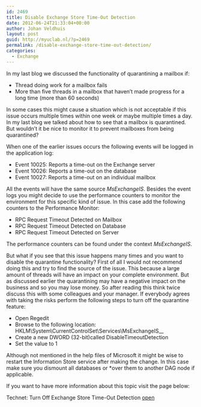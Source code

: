 ```yaml
---
id: 2469
title: Disable Exchange Store Time-Out Detection
date: 2012-06-24T21:33:04+00:00
author: Johan Veldhuis
layout: post
guid: http://myuclab.nl/?p=2469
permalink: /disable-exchange-store-time-out-detection/
categories:
  - Exchange
---
```

In my last blog we discussed the functionality of quarantining a mailbox if:

  * Thread doing work for a mailbox fails
  * More than five threads in a mailbox that haven’t made progress for a long time (more than 60 seconds)

In some cases this might cause a situation which is not acceptable if this issue occurs multiple times within one week or maybe multiple times a day. In my last blog we talked about how to see that a mailbox is quarantined. But wouldn’t it be nice to monitor it to prevent mailboxes from being quarantined?

When one of the earlier issues occurs the following events will be logged in the application log:

  * Event 10025: Reports a time-out on the Exchange server
  * Event 10026: Reports a time-out on the database
  * Event 10027: Reports a time-out on an individual mailbox

All the events will have the same source _MsExchangeIS_. Besides the event logs you might decide to use the performance counters to monitor the environment for this specific kind of issue. In this case add the following counters to the Performance Monitor:

  * RPC Request Timeout Detected on Mailbox
  * RPC Request Timeout Detected on Database
  * RPC Request Timeout Detected on Server

The performance counters can be found under the context _MsExchangeIS_.

But what if you see that this issue happens many times and you want to disable the quarantine functionality? First of all I would not recommend doing this and try to find the source of the issue. This because a large amount of threads will have an impact on your complete environment. But as discussed earlier the quarantining may have a negative impact on the business and so you may lose money. So after reading this think twice discuss this with some colleagues and your manager. If everybody agrees with taking the risks perform the following steps to turn off the quarantine feature:

  * Open Regedit
  * Browse to the following location: HKLM\System\CurrentControlSet\Services\MsExchangeIS\__
  * Create a new DWORD (32-bit)called DisableTimeoutDetection
  * Set the value to 1

Although not mentioned in the help files of Microsoft it might be wise to restart the Information Store service after making the change. In this case make sure you dismount all databases or *over them to another DAG node if applicable.

If you want to have more information about this topic visit the page below:

Technet: Turn Off Exchange Store Time-Out Detection <a href="http://technet.microsoft.com/en-us/library/ff477616.aspx" target="_blank">open</a>

<div id="UMS_TOOLTIP" style="position: absolute; cursor: pointer; z-index: 2147483647; background: none repeat scroll 0% 0% transparent; display: none;">
  <img id="ums_img_tooltip" class="UMSRatingIcon" alt="" />
</div>